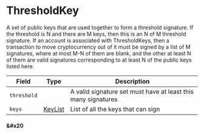# ThresholdKey

A set of public keys that are used together to form a threshold signature. If the threshold is N and there are M keys, then this is an N of M threshold signature. If an account is associated with ThresholdKeys, then a transaction to move cryptocurrency out of it must be signed by a list of M signatures, where at most M-N of them are blank, and the other at least N of them are valid signatures corresponding to at least N of the public keys listed here.

| Field       | Type                    | Description                                                   |
| ----------- | ----------------------- | ------------------------------------------------------------- |
| `threshold` | ​                       | A valid signature set must have at least this many signatures |
| `keys`      | ​[KeyList](keylist.md)​ | List of all the keys that can sign                            |

#### &#x20<a href="#undefined" id="undefined"></a>
